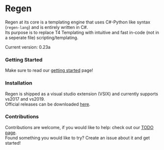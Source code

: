 ﻿# Regen
Regen at its core is a templating engine that uses C#-Python like syntax (`regen-lang`) and is entirely written in C#.<br>
Its purpose is to replace T4 Templating with intuitive and fast in-code (not in a seperate file) scripting/templating.<br>

Current version: 0.23a<br>

### Getting Started
Make sure to read our [getting started](TUTORIAL.md) page!

### Installation
Regen is shipped as a visual studio extension (VSIX) and currently supports vs2017 and vs2019.<br>
Official releases can be downloaded [here](https://github.com/SciSharp/CodeMinion/tree/master/src/Regen.Package/releases).<br>

### Contributions
Contributions are welcome, if you would like to help: check out our [TODO page](TODO.md).<br>
Found something you would like to try? Create an issue about it and get started!
